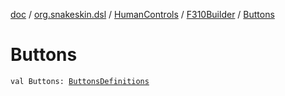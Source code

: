 [doc](../../../index.md) / [org.snakeskin.dsl](../../index.md) / [HumanControls](../index.md) / [F310Builder](index.md) / [Buttons](./-buttons.md)

# Buttons

`val Buttons: `[`ButtonsDefinitions`](../../../org.snakeskin.controls.mappings/-f310/-mapping-definitions/-buttons-definitions/index.md)